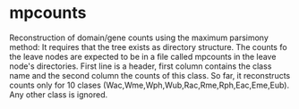 mpcounts
========

Reconstruction of domain/gene counts using the maximum parsimony method: It requires that the tree exists as directory structure. The counts fo the leave nodes are expected to be in a file called mpcounts in the leave node's directories. First line is a header, first column contains the class name and the second column the counts of this class. So far, it reconstructs counts only for 10 clases (Wac,Wme,Wph,Wub,Rac,Rme,Rph,Eac,Eme,Eub). Any other class is ignored.
